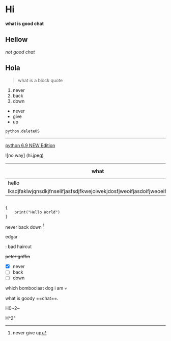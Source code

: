 # Hi
**what is good chat**
## Hellow
*not good chat*
## Hola
> what is a block quote

1. never
2. back
3. down

- never
- give 
- up

`python.deleteOS`

---

[python 6.9 NEW Edition](https://www.youtube.com/watch?v=dQw4w9WgXcQ)

![no way] (hi.jpeg)

| what | insane description |
| ---------- | -----------|
|hello | chat |
|lksdjfaklwjqnsdkjfnselifjasfsdjfkwejoiwekjdosfjweoifjasdoifjweoeifjasoifjwe | text |

```

{
    print("Hello World")
}

```
never back down [^1]

[^1]: never give up

edgar

: bad haircut

~~peter griffin~~

- [x] never
- [ ] back
- [ ] down

which bomboclaat dog i am :skull:


what is goody ==chat==.

H0~2~

H^2^
